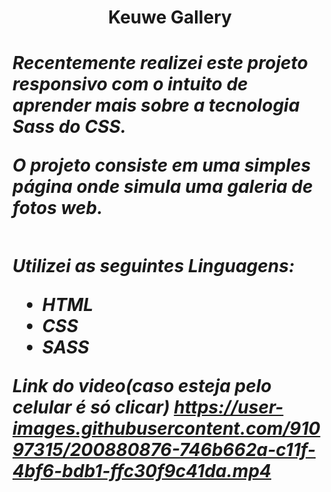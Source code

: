 <h1 align='center' > Keuwe Gallery
<h1/>

 <div>
 
<h5>
Recentemente realizei este projeto responsivo com o intuito de aprender mais sobre a tecnologia Sass do CSS.

 O projeto consiste em uma simples página onde simula uma galeria de fotos web.
<h5/>
<div/>

##

Utilizei as seguintes Linguagens:
- HTML
- CSS
- SASS

Link do video(caso esteja pelo celular é só clicar)
https://user-images.githubusercontent.com/91097315/200880876-746b662a-c11f-4bf6-bdb1-ffc30f9c41da.mp4

